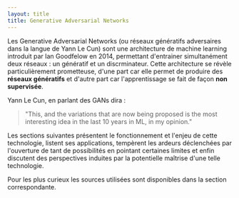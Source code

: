 ```yaml
---
layout: title
title: Generative Adversarial Networks
---
```


Les Generative Adversarial Networks (ou réseaux génératifs adversaires dans la langue de Yann Le Cun) sont une architecture de machine learning introduit par Ian Goodfelow en 2014, permettant d'entrainer simultanément deux réseaux : un génératif et un discrminateur. Cette architecture se révèle particulièrement prometteuse, d'une part car elle permet de produire des **réseaux génératifs** et d'autre part car l'apprentissage se fait de façon **non supervisée**.

Yann Le Cun, en parlant des GANs dira :

  > "This, and the variations that are now being proposed is the most interesting idea in the last 10 years in ML, in my opinion."

Les sections suivantes présentent le fonctionnement et l'enjeu de cette technologie, listent ses applications, tempèrent les ardeurs déclenchées par l'ouverture de tant de possibilités en pointant certaines limites et enfin discutent des perspectives induites par la potentielle maîtrise d'une telle technologie.

Pour les plus curieux les sources utilisées sont disponibles dans la section correspondante.
